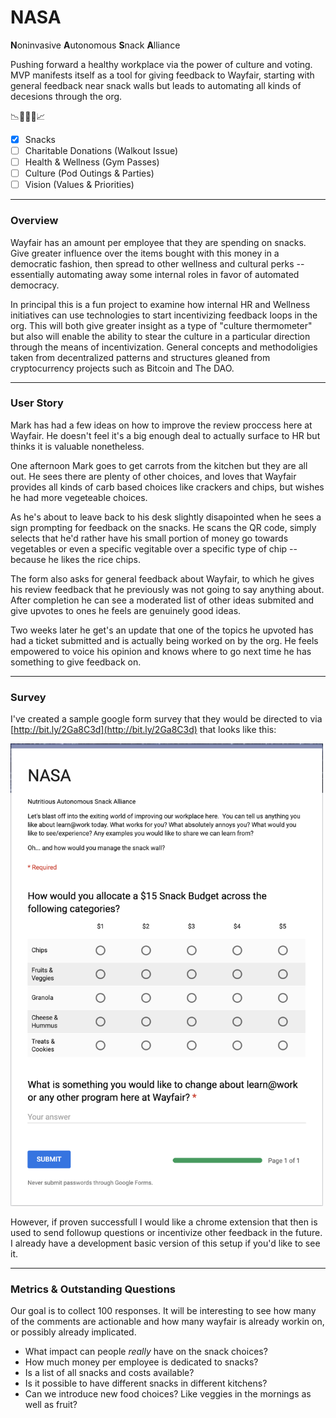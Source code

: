 # NASA
**N**oninvasive **A**utonomous 
**S**nack **A**lliance

Pushing forward a healthy workplace via the power of culture and voting.  MVP manifests itself as a tool for giving feedback to Wayfair, starting with general feedback near snack walls but leads to automating all kinds of decesions through the org.

📉🙇📣🙇📈

- [x] Snacks
- [ ] Charitable Donations (Walkout Issue)
- [ ] Health & Wellness (Gym Passes)
- [ ] Culture (Pod Outings & Parties)
- [ ] Vision (Values & Priorities)
 
---

### Overview
Wayfair has an amount per employee that they are spending on snacks.  Give greater influence over the items bought with this money in a democratic fashion, then spread to other wellness and cultural perks -- essentially automating away some internal roles in favor of automated democracy.

In principal this is a fun project to examine how internal HR and Wellness initiatives can use technologies to start incentivizing feedback loops in the org.  This will both give greater insight as a type of "culture thermometer" but also will enable the ability to stear the culture in a particular direction through the means of incentivization. General concepts and methodoligies taken from decentralized patterns and structures gleaned from cryptocurrency projects such as Bitcoin and The DAO.

---

### User Story
Mark has had a few ideas on how to improve the review proccess here at Wayfair.  He doesn't feel it's a big enough deal to actually surface to HR but thinks it is valuable nonetheless.

One afternoon Mark goes to get carrots from the kitchen but they are all out.  He sees there are plenty of other choices, and loves that Wayfair provides all kinds of carb based choices like crackers and chips, but wishes he had more vegeteable choices.

As he's about to leave back to his desk slightly disapointed when he sees a sign prompting for feedback on the snacks.  He scans the QR code, simply selects that he'd rather have his small portion of money go towards vegetables or even a specific vegitable over a specific type of chip -- because he likes the rice chips.  

The form also asks for general feedback about Wayfair, to which he gives his review feedback that he previously was not going to say anything about.  After completion he can see a moderated list of other ideas submited and give upvotes to ones he feels are genuinely good ideas.

Two weeks later he get's an update that one of the topics he upvoted has had a ticket submitted and is actually being worked on by the org.  He feels empowered to voice his opinion and knows where to go next time he has something to give feedback on.

---
### Survey
I've created a sample google form survey that they would be directed to via [http://bit.ly/2Ga8C3d](http://bit.ly/2Ga8C3d) that looks like this:

<img src="images/survey-screenshot.png" width="500" />

However, if proven successfull I would like a chrome extension that then is used to send followup questions or incentivize other feedback in the future.  I already have a development basic version of this setup if you'd like to see it.


---
### Metrics & Outstanding Questions
Our goal is to collect 100 responses.  It will be interesting to see how many of the comments are actionable and how many wayfair is already workin on, or possibly already implicated.

- What impact can people *really* have on the snack choices?
- How much money per employee is dedicated to snacks?
- Is a list of all snacks and costs available?
- Is it possible to have different snacks in different kitchens?
- Can we introduce new food choices?  Like veggies in the mornings as well as fruit?









